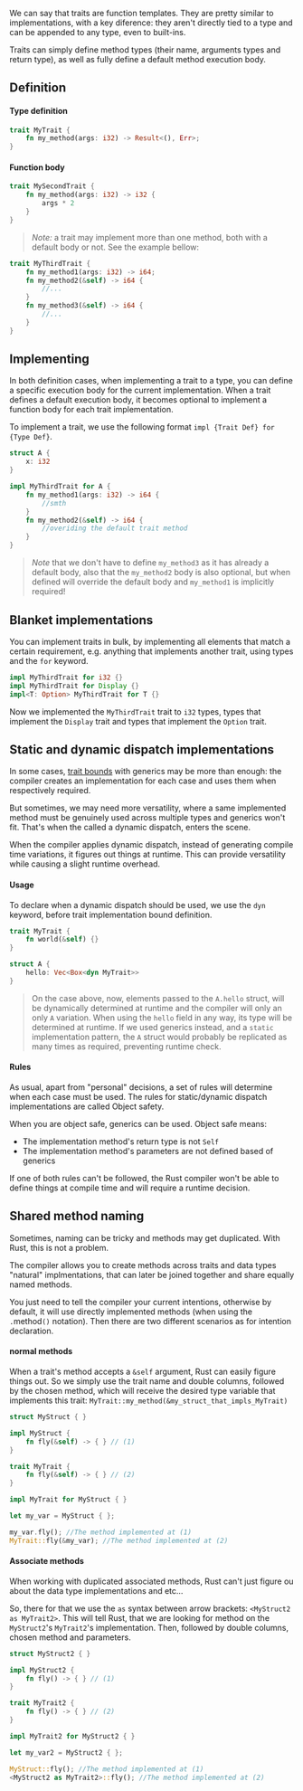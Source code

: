 We can say that traits are function templates. They are pretty similar to implementations, with a key diference: they aren't directly tied to a type and can be appended to any type, even to built-ins. 

Traits can simply define method types (their name, arguments types and return type), as well as fully define a default method execution body. 

## Definition
#### Type definition
```rust
trait MyTrait {
	fn my_method(args: i32) -> Result<(), Err>; 
}
```

#### Function body
```rust
trait MySecondTrait {
	fn my_method(args: i32) -> i32 {
		args * 2
	}
}
```

> _Note:_ a trait may implement more than one method, both with a default body or not. See the example bellow:
```rust
trait MyThirdTrait {
	fn my_method1(args: i32) -> i64; 
	fn my_method2(&self) -> i64 {
		//...
	} 
	fn my_method3(&self) -> i64 {
		//... 
	} 
}
```

## Implementing
In both definition cases, when implementing a trait to a type, you can define a specific execution body for the current implementation.
When a trait defines a default execution body, it becomes optional to implement a function body for each trait implementation. 

To implement a trait, we use the following format ``impl {Trait Def} for {Type Def}``.
```rust
struct A {
	x: i32
}

impl MyThirdTrait for A {
	fn my_method1(args: i32) -> i64 {
		//smth
	}
	fn my_method2(&self) -> i64 {
		//overiding the default trait method
	}
}
```

> _Note_ that we don't have to define ``my_method3`` as it has already a default body, also that the ``my_method2`` body is also optional, but when defined will override the default body and ``my_method1`` is implicitly required!

## Blanket implementations
You can implement traits in bulk, by implementing all elements that match a certain requirement, e.g. anything that implements another trait, using types and the ``for`` keyword. 

```rust
impl MyThirdTrait for i32 {}
impl MyThirdTrait for Display {}
impl<T: Option> MyThirdTrait for T {}
```

Now we implemented the ``MyThirdTrait`` trait to ``i32`` types, types that implement the ``Display`` trait and types that implement the ``Option`` trait.

## Static and dynamic dispatch implementations
In some cases, [trait bounds](../Typing/Trait_bounds) with generics may be more than enough: the compiler creates an implementation for each case and uses them when respectively required. 

But sometimes, we may need more versatility, where a same implemented method must be genuinely used across multiple types and generics won't fit. That's when the called a dynamic dispatch, enters the scene.

When the compiler applies dynamic dispatch, instead of generating compile time variations, it figures out things at runtime. This can provide versatility while causing a slight runtime overhead.

#### Usage
To declare when a dynamic dispatch should be used, we use the ``dyn`` keyword, before trait implementation bound definition.
```rust
trait MyTrait {
	fn world(&self) {}
}

struct A {
	hello: Vec<Box<dyn MyTrait>>
}
```

> On the case above, now, elements passed to the ``A.hello`` struct, will be dynamically determined at runtime and the compiler will only an only ``A`` variation. When using the ``hello`` field in any way, its type will be determined at runtime.
> If we used generics instead, and a ``static`` implementation pattern, the ``A`` struct would probably be replicated as many times as required, preventing runtime check.

#### Rules
As usual, apart from "personal" decisions,  a set of rules will determine when each case must be used. The rules for static/dynamic dispatch implementations are called Object safety. 

When you are object safe, generics can be used. Object safe means:
- The implementation method's return type is not ``Self`` 
- The implementation method's parameters are not defined based of generics

If one of both rules can't be followed, the Rust compiler won't be able to define things at compile time and will require a runtime decision. 

## Shared method naming
Sometimes, naming can be tricky and methods may get duplicated. With Rust, this is not a problem. 

The compiler allows you to create methods across traits and data types "natural" implmentations, that can later be joined together and share equally named methods.

You just need to tell the compiler your current intentions, otherwise by default, it will use directly implemented methods (when using the ``.``method``()`` notation). 
Then there are two different scenarios as for intention declaration.

#### normal methods
When a trait's method accepts a ``&self`` argument, Rust can easily figure things out. So we simply use the trait name and double columns, followed by the chosen method, which will receive the desired type variable that implements this trait: ``MyTrait::my_method(&my_struct_that_impls_MyTrait)``

```rust
struct MyStruct { }

impl MyStruct {
	fn fly(&self) -> { } // (1)
}

trait MyTrait {
	fn fly(&self) -> { } // (2)
}

impl MyTrait for MyStruct { }

let my_var = MyStruct { };

my_var.fly(); //The method implemented at (1)
MyTrait::fly(&my_var); //The method implemented at (2)
```

#### Associate methods 
When working with duplicated associated methods, Rust can't just figure ou about the data type implementations and etc...

So, there for that we use the ``as`` syntax between arrow brackets: ``<MyStruct2 as MyTrait2>``.
This will tell Rust, that we are looking for method on the ``MyStruct2``'s ``MyTrait2``'s implementation. Then, followed by double columns, chosen method and parameters.

```rust
struct MyStruct2 { }

impl MyStruct2 {
	fn fly() -> { } // (1)
}

trait MyTrait2 {
	fn fly() -> { } // (2)
}

impl MyTrait2 for MyStruct2 { }

let my_var2 = MyStruct2 { };

MyStruct::fly(); //The method implemented at (1)
<MyStruct2 as MyTrait2>::fly(); //The method implemented at (2)
```